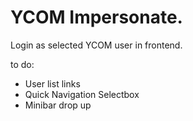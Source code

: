 # YCOM Impersonate. 

Login as selected YCOM user in frontend.

to do:

- User list links
- Quick Navigation Selectbox
- Minibar drop up
